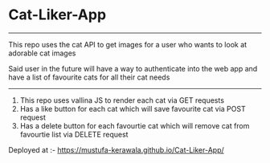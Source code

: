 # Cat-Liker-App

---

This repo uses the cat API to get images for a user who wants to look at adorable cat images 

Said user in the future will have a way to authenticate into the web app and have a list of favourite cats for all their cat needs 

---


1. This repo uses vallina JS to render each cat via GET requests 
2. Has a like button for each cat which will save favourite cat via POST request
3. Has a delete button for each favourtie cat which will remove cat from favourtie list via DELETE request


Deployed at :- https://mustufa-kerawala.github.io/Cat-Liker-App/

